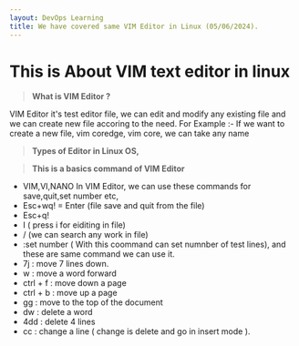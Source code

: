```yaml
---
layout: DevOps Learning
title: We have covered same VIM Editor in Linux (05/06/2024).  
---
```


# This is About VIM text editor in linux

> **What is VIM Editor ?**

  VIM Editor it's test editor file, we can edit and modify any existing file and we can create new file accoring to the need.
  For Example :- If we want to create a new file, vim coredge, vim core, we can take any name

> **Types of Editor in Linux OS,**

> **This is a basics command of VIM Editor**

- VIM,VI,NANO
  In VIM Editor, we can use these commands for save,quit,set number etc,
- Esc+wq! = Enter (file save and quit from the file)
- Esc+q!
- I ( press i for eiditing in file)
- / (we can search any work in file)
- :set number ( With this coommand can set numnber of test lines), and these are same command we can use it.
- 7j : move 7 lines down.
- w : move a word forward
- ctrl + f : move down a page
- ctrl + b : move up a page
- gg : move to the top of the document
- dw : delete a word
- 4dd : delete 4 lines
- cc : change a line ( change is delete and go in insert mode ). 
